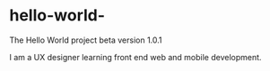 # hello-world-
The Hello World project beta version 1.0.1

I am a UX designer learning front end web and mobile development.
